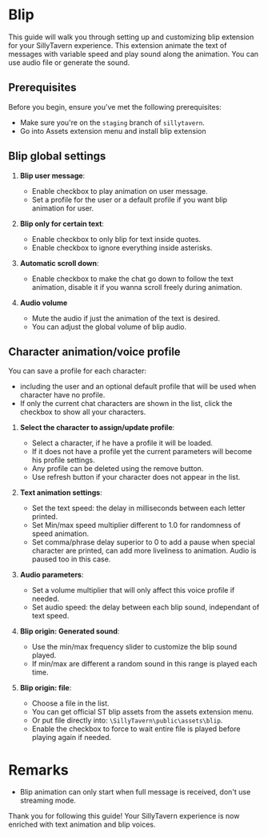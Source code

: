 # Blip

This guide will walk you through setting up and customizing blip extension for your SillyTavern experience. This extension animate the text of messages with variable speed and play sound along the animation. You can use audio file or generate the sound.

## Prerequisites

Before you begin, ensure you've met the following prerequisites:

- Make sure you're on the `staging` branch of `sillytavern`.
- Go into Assets extension menu and install blip extension

## Blip global settings

1. **Blip user message**:
   - Enable checkbox to play animation on user message.
   - Set a profile for the user or a default profile if you want blip animation for user.

2. **Blip only for certain text**:
   - Enable checkbox to only blip for text inside quotes.
   - Enable checkbox to ignore everything inside asterisks.

3. **Automatic scroll down**:
   - Enable checkbox to make the chat go down to follow the text animation, disable it if you wanna scroll freely during animation.

4. **Audio volume**
   - Mute the audio if just the animation of the text is desired.
   - You can adjust the global volume of blip audio.

## Character animation/voice profile

You can save a profile for each character:
   - including the user and an optional default profile that will be used when character have no profile. 
   - If only the current chat characters are shown in the list, click the checkbox to show all your characters.

1. **Select the character to assign/update profile**:
   - Select a character, if he have a profile it will be loaded.
   - If it does not have a profile yet the current parameters will become his profile settings.
   - Any profile can be deleted using the remove button.
   - Use refresh button if your character does not appear in the list.

2. **Text animation settings**:
   - Set the text speed: the delay in milliseconds between each letter printed.
   - Set Min/max speed multiplier different to 1.0 for randomness of speed animation.
   - Set comma/phrase delay superior to 0 to add a pause when special character are printed, can add more liveliness to animation. Audio is paused too in this case.

3. **Audio parameters**:
   - Set a volume multiplier that will only affect this voice profile if needed.
   - Set audio speed: the delay between each blip sound, independant of text speed.

4. **Blip origin: Generated sound**:
   - Use the min/max frequency slider to customize the blip sound played.
   - If min/max are different a random sound in this range is played each time.

5. **Blip origin: file**:
   - Choose a file in the list.
   - You can get official ST blip assets from the assets extension menu.
   - Or put file directly into: `\SillyTavern\public\assets\blip`.
   - Enable the checkbox to force to wait entire file is played before playing again if needed.

# Remarks
- Blip animation can only start when full message is received, don't use streaming mode.

Thank you for following this guide! Your SillyTavern experience is now enriched with text animation and blip voices.
